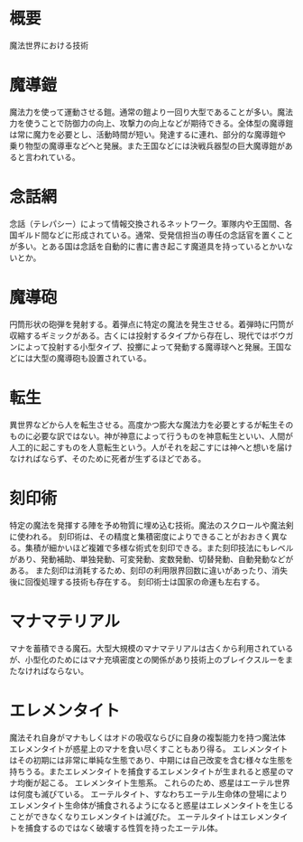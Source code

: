 # 概要
魔法世界における技術

# 魔導鎧
魔法力を使って運動させる鎧。通常の鎧より一回り大型であることが多い。魔法力を使うことで防御力の向上、攻撃力の向上などが期待できる。全体型の魔導鎧は常に魔力を必要とし、活動時間が短い。発達するに連れ、部分的な魔導鎧や乗り物型の魔導車などへと発展。また王国などには決戦兵器型の巨大魔導鎧があると言われている。

# 念話網
念話（テレパシー）によって情報交換されるネットワーク。軍隊内や王国間、各国ギルド間などに形成されている。通常、受発信担当の専任の念話官を置くことが多い。とある国は念話を自動的に書に書き起こす魔道具を持っているとかいないとか。

# 魔導砲
円筒形状の砲弾を発射する。着弾点に特定の魔法を発生させる。着弾時に円筒が収縮するギミックがある。古くには投射するタイプから存在し、現代ではボウガンによって投射する小型タイプ、投擲によって発動する魔導球へと発展。王国などには大型の魔導砲も設置されている。

# 転生
異世界などから人を転生させる。高度かつ膨大な魔法力を必要とするが転生そのものに必要な訳ではない。神が神意によって行うものを神意転生といい、人間が人工的に起こすものを人意転生という。人がそれを起こすには神へと想いを届けなければならず、そのために死者が生ずるほどである。

# 刻印術
特定の魔法を発揮する陣を予め物質に埋め込む技術。魔法のスクロールや魔法剣に使われる。
刻印術は、その精度と集積密度によりできることがおおきく異なる。集積が細かいほど複雑で多様な術式を刻印できる。また刻印技法にもレベルがあり、発動補助、単独発動、可変発動、変数発動、切替発動、自動発動などがある。
また刻印は消耗するため、刻印の利用限界回数に違いがあったり、消失後に回復処理する技術も存在する。
刻印術士は国家の命運も左右する。

# マナマテリアル
マナを蓄積できる魔石。大型大規模のマナマテリアルは古くから利用されているが、小型化のためにはマナ充填密度との関係があり技術上のブレイクスルーをまたなければならない。

# エレメンタイト
魔法それ自身がマナもしくはオドの吸収ならびに自身の複製能力を持つ魔法体
エレメンタイトが惑星上のマナを食い尽くすこともあり得る。
エレメンタイトはその初期には非常に単純な生態であり、中期には自己改変を含む様々な生態を持ちうる。またエレメンタイトを捕食するエレメンタイトが生まれると惑星のマナ均衡が起こる。
エレメンタイト生態系。
これらのため、惑星はエーテル世界は何度も滅びている。
エーテルタイト、すなわちエーテル生命体の登場によりエレメンタイト生命体が捕食されるようになると惑星はエレメンタイトを生じることができなくなりエレメンタイトは滅びた。
エーテルタイトはエレメンタイトを捕食するのではなく破壊する性質を持ったエーテル体。
